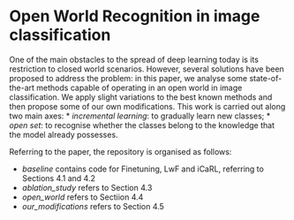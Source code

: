 # Open World Recognition in image classification 
One of the main obstacles to the spread of deep learning today is its restriction to closed world scenarios.
However, several solutions have been proposed to address the problem: in this paper, we analyse some state-of-the-art methods capable of operating in an open world in image classification. 
We apply slight variations to the best known methods and then propose some of our own modifications.
This work is carried out along two main axes:
    * *incremental learning*: to gradually learn new classes; 
    * *open set*: to recognise whether the classes belong to the knowledge that the model already possesses.

Referring to the paper, the repository is organised as follows:
  * *baseline* contains code for Finetuning, LwF and iCaRL, referring to Sections 4.1 and 4.2 
  * *ablation_study* refers to Section 4.3
  * *open_world* refers to Sectiion 4.4
  * *our_modifications* refers to Section 4.5
 



